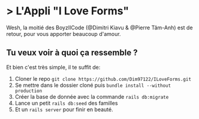# > L'Appli "I Love Forms"

Wesh, la moitié des BoyzIICode (@Dimitri Kiavu & @Pierre Tâm-Anh) est de retour, pour vous apporter beaucoup d'amour. 

## Tu veux voir à quoi ça ressemble ?

Et bien c'est très simple, il te suffit de:

1) Cloner le repo ```git clone https://github.com/Dim97122/ILoveForms.git```
2) Se mettre dans le dossier cloné puis ```bundle install --without production``` 
3) Créer la base de donnée avec la commande ```rails db:migrate```
4) Lance un petit ```rails db:seed``` des familles
5) Et un ```rails server``` pour finir en beauté.
